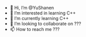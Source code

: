 - 👋 Hi, I’m @YuShanen
- 👀 I’m interested in learning C++
- 🌱 I’m currently learning C++
- 💞️ I’m looking to collaborate on ???
- 📫 How to reach me ???

<!---
YuShanen/YuShanen is a ✨ special ✨ repository because its `README.md` (this file) appears on your GitHub profile.
You can click the Preview link to take a look at your changes.
--->
